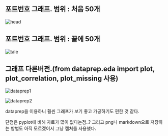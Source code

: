 ## 포트번호 그래프. 범위 : 처음 50개

![head](https://user-images.githubusercontent.com/69099144/125054716-78918c00-e0e1-11eb-8e38-7a61b7fb0361.png)

## 포트번호 그래프. 범위 : 끝에 50개

![tale](https://user-images.githubusercontent.com/69099144/125054732-7c251300-e0e1-11eb-9ed0-55537da99fd0.png)

## 그래프 다른버전.(from dataprep.eda import plot, plot_correlation, plot_missing 사용)

![dataprep1](https://user-images.githubusercontent.com/69099144/125244072-d7e1dd00-e329-11eb-9fd8-a23344d4e22e.png)

![dataprep2](https://user-images.githubusercontent.com/69099144/125244105-e16b4500-e329-11eb-830d-a9b8b390424c.png)

dataprep을 이용하니 훨씬 그래프가 보기 좋고 가공하기도 편한 것 같다.

단점은 pyplot에 비해 자료가 많이 없다는점..? 그리고 png나 markdown으로 저장하는 방법도 아직 모르겠어서 그냥 캡처를 사용했다.

